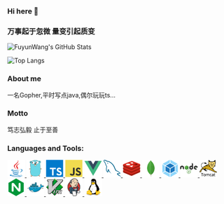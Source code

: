 ### Hi here 👋

### 万事起于忽微 量变引起质变

![FuyunWang's GitHub Stats](https://github-readme-stats.vercel.app/api?username=fuyunwang&show_icons=true&hide_border=true)

![Top Langs](https://github-readme-stats.vercel.app/api/top-langs/?username=fuyunwang)

### About me
一名Gopher,平时写点java,偶尔玩玩ts...

### Motto
笃志弘毅 止于至善

<h3 align="left">Languages and Tools:</h3>
<p align="left">
    <a
            href="https://www.java.com/zh-CN/" target="_blank"> <img
            src="https://github.com/devicons/devicon/blob/master/icons/java/java-original.svg" alt="java"
            width="40" height="40"/> </a><a
            href="https://golang.org/" target="_blank"> <img
            src="https://github.com/devicons/devicon/blob/master/icons/go/go-original.svg" alt="go"
            width="40" height="40"/> </a>
    <a
            href="https://www.typescriptlang.org/" target="_blank"> <img
            src="https://github.com/devicons/devicon/blob/master/icons/typescript/typescript-original.svg" alt="typescript"
            width="40" height="40"/> </a>
    <a href="https://developer.mozilla.org/en-US/docs/Web/JavaScript" target="_blank">
        <img src="https://github.com/devicons/devicon/blob/master/icons/javascript/javascript-original.svg" alt="javascript"
             width="40" height="40"/> </a>
    <a href="https://cn.vuejs.org/" target="_blank">
        <img src="https://github.com/devicons/devicon/blob/master/icons/vuejs/vuejs-original.svg" alt="vuejs"
             width="40" height="40"/> </a>
    <a href="https://www.mysql.com" target="_blank"> <img
            src="https://github.com/devicons/devicon/blob/master/icons/mysql/mysql-original.svg" alt="mysql" width="40"
            height="40"/> </a>
    <a
            href="https://redis.io/" target="_blank"> <img
            src="https://github.com/devicons/devicon/blob/master/icons/redis/redis-original.svg" alt="redis"
            width="40" height="40"/> </a> <a
            href="https://www.mongodb.com/" target="_blank"> <img
            src="https://github.com/devicons/devicon/blob/master/icons/mongodb/mongodb-original.svg" alt="mongodb"
            width="40" height="40"/> </a>
    <a href="https://webpack.js.org" target="_blank"> <img
            src="https://github.com/devicons/devicon/blob/master/icons/webpack/webpack-original.svg" alt="webpack" width="40"
            height="40"/> </a>
    <a href="https://nodejs.org" target="_blank"> <img
            src="https://github.com/devicons/devicon/blob/master/icons/nodejs/nodejs-original-wordmark.svg" alt="nodejs"
            width="40" height="40"/> </a> <a href="https://tomcat.apache.org/" target="_blank"> <img
            src="https://github.com/devicons/devicon/blob/master/icons/tomcat/tomcat-original-wordmark.svg" alt="tomcat"
            width="40" height="40"/> </a>
    <a href="https://www.nginx.com" target="_blank"> <img
            src="https://github.com/devicons/devicon/blob/master/icons/nginx/nginx-original.svg" alt="nginx" width="40"
            height="40"/> </a>
  <a
            href="https://www.docker.com/" target="_blank"> <img
            src="https://github.com/devicons/devicon/blob/master/icons/docker/docker-original.svg" alt="docker"
            width="40" height="40"/> </a>
    <a
            href="https://github.com/vim/vim" target="_blank"> <img
            src="https://github.com/devicons/devicon/blob/master/icons/vim/vim-original.svg" alt="vim"
            width="40" height="40"/> </a>
    <a href="https://www.jenkins.io" target="_blank"> <img
        src="https://github.com/devicons/devicon/blob/master/icons/jenkins/jenkins-original.svg" alt="jenkins" width="40" height="40"/> </a>
    <a
        href="https://www.linux.org/" target="_blank"> <img
        src="https://github.com/devicons/devicon/blob/master/icons/linux/linux-original.svg" alt="linux" width="40"
        height="40"/> </a>

</p>

